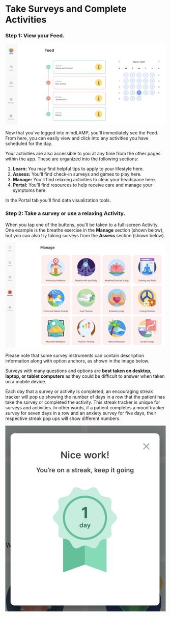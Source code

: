 # Take Surveys and Complete Activities

### Step 1: View your Feed.

![](../../06-start_here/06-activities/assets/feed.jpg)

Now that you've logged into mindLAMP, you'll immediately see the Feed. From here, you can easily view and click into any activities you have scheduled for the day.

Your activities are also accessible to you at any time from the other pages within the app. These are organized into the following sections:

1. **Learn:** You may find helpful tips to apply to your lifestyle here.
2. **Assess:** You'll find check-in surveys and games to play here.
3. **Manage:** You'll find relaxing activities to clear your headspace here.
4. **Portal:** You'll find resources to help receive care and manage your symptoms here.

In the Portal tab you'll find data visualization tools.

### Step 2: Take a survey or use a relaxing Activity.

When you tap one of the buttons, you'll be taken to a full-screen Activity. One example is the breathe exercise in the **Manage** section (shown below), but you can also try taking surveys from the **Assess** section (shown below). 

![](../../06-start_here/06-activities/assets/manage.jpg)

Please note that some survey instruments can contain description information along with option anchors, as shown in the image below. 

Surveys with many questions and options are **best taken on desktop, laptop, or tablet computers** as they could be difficult to answer when taken on a mobile device. 

Each day that a survey or activity is completed, an encouraging streak tracker will pop up showing the number of days in a row that the patient has take the survey or completed the activity. This streak tracker is unique for surveys and activities. In other words, if a patient completes a mood tracker survey for seven days in a row and an anxiety survey for five days, their respective streak pop ups will show different numbers.

![](../../06-start_here/06-activities/assets/streak.jpg)
